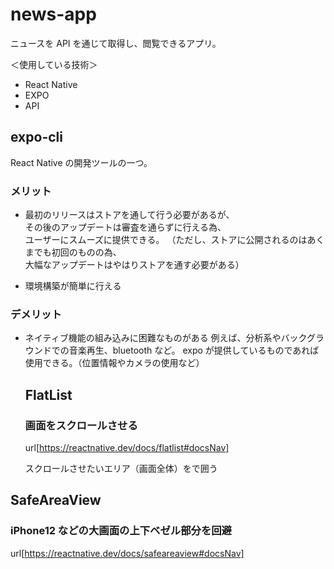 # news-app

ニュースを API を通じて取得し、閲覧できるアプリ。

＜使用している技術＞

- React Native
- EXPO
- API

## expo-cli

React Native の開発ツールの一つ。

### メリット

- 最初のリリースはストアを通して行う必要があるが、<br/>
  その後のアップデートは審査を通らずに行える為、<br/>
  ユーザーにスムーズに提供できる。
  （ただし、ストアに公開されるのはあくまでも初回のものの為、<br/>
  大幅なアップデートはやはりストアを通す必要がある）

- 環境構築が簡単に行える

### デメリット

- ネイティブ機能の組み込みに困難なものがある
  例えば、分析系やバックグラウンドでの音楽再生、bluetooth など。
  expo が提供しているものであれば使用できる。（位置情報やカメラの使用など）

  ## FlatList

  ### 画面をスクロールさせる

  url[https://reactnative.dev/docs/flatlist#docsNav]

  スクロールさせたいエリア（画面全体）を<FlatList>で囲う

## SafeAreaView

### iPhone12 などの大画面の上下ベゼル部分を回避

url[https://reactnative.dev/docs/safeareaview#docsNav]
